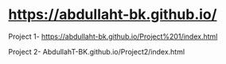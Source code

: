 # https://abdullaht-bk.github.io/


Project 1-  https://abdullaht-bk.github.io/Project%201/index.html

Project 2- AbdullahT-BK.github.io/Project2/index.html
